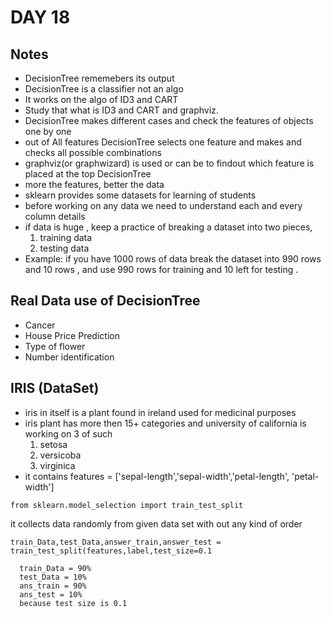 # DAY 18

## Notes
  * DecisionTree rememebers its output
  * DecisionTree is a classifier not an algo
  * It works on the algo of ID3 and CART
  * Study that what is ID3 and CART and graphviz.
  * DecisionTree makes different cases and check the features of objects one by one
  * out of All features DecisionTree selects one feature and makes and checks all possible combinations
  * graphviz(or graphwizard) is used or can be to findout which feature is placed at the top DecisionTree
  * more the features, better the data
  * sklearn provides some datasets for learning of students
  * before working on any data we need to understand each and every column details
  * if data is huge , keep a practice of breaking a dataset into two pieces,
    1. training data
    2. testing data
  * Example: if you have 1000 rows of data break the dataset into 990 rows and 10 rows , and use 990 rows for training and 10 left for testing .


## Real Data use of DecisionTree
  * Cancer
  * House Price Prediction
  * Type of flower
  * Number identification


## IRIS (DataSet)
  * iris in itself is a plant found in ireland used for medicinal purposes
  * iris plant has more then 15+ categories and university of california is working on 3 of such
    1. setosa
    2. versicoba
    3. virginica
  * it contains features = ['sepal-length','sepal-width','petal-length', 'petal-width']

  ```
  from sklearn.model_selection import train_test_split
  ```
it collects data randomly from given data set with out any kind of order

  ```
  train_Data,test_Data,answer_train,answer_test = train_test_split(features,label,test_size=0.1

    train_Data = 90%
    test_Data = 10%
    ans_train = 90%
    ans_test = 10%
    because test size is 0.1

  ```
